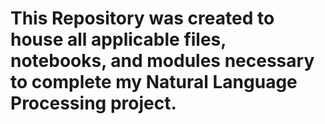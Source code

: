 # This Repository was created to house all applicable files, notebooks, and modules necessary to complete my Natural Language Processing project.
